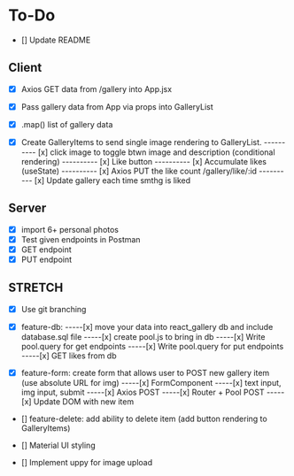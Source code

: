 # To-Do

- [] Update README 

## Client
- [x] Axios GET data from /gallery into App.jsx
- [x] Pass gallery data from App via props into GalleryList
- [x] .map() list of gallery data
- [x] Create GalleryItems to send single image rendering to GalleryList.
---------- [x] click image to toggle btwn image and description (conditional rendering)
---------- [x] Like button
---------- [x] Accumulate likes (useState)
---------- [x] Axios PUT the like count /gallery/like/:id
---------- [x] Update gallery each time smthg is liked


## Server
- [x] import 6+ personal photos
- [x] Test given endpoints in Postman
- [x] GET endpoint
- [x] PUT endpoint

## STRETCH
- [x] Use git branching
- [x] feature-db: 
-----[x] move your data into react_gallery db and include database.sql file
-----[x] create pool.js to bring in db
-----[x] Write pool.query for get endpoints
-----[x] Write pool.query for put endpoints
-----[x] GET likes from db

- [x] feature-form: create form that allows user to POST new gallery item (use absolute URL for img) 
-----[x] FormComponent
-----[x] text input, img input, submit
-----[x] Axios POST
-----[x] Router + Pool POST
-----[x] Update DOM with new item

- [] feature-delete: add ability to delete item (add button rendering to GalleryItems)

- [] Material UI styling
- [] Implement uppy for image upload
